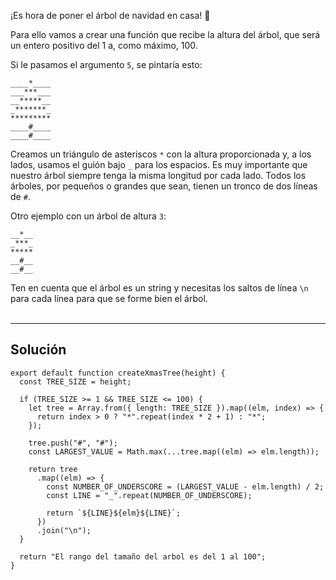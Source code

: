 ¡Es hora de poner el árbol de navidad en casa! 🎄

Para ello vamos a crear una función que recibe la altura del árbol, que será un entero positivo del 1 a, como máximo, 100.

Si le pasamos el argumento `5`, se pintaría esto:

    ____*____
    ___***___
    __*****__
    _*******_
    *********
    ____#____
    ____#____

Creamos un triángulo de asteriscos `*` con la altura proporcionada y, a los lados, usamos el guión bajo `_` para los espacios. Es muy importante que nuestro árbol siempre tenga la misma longitud por cada lado.
Todos los árboles, por pequeños o grandes que sean, tienen un tronco de dos líneas de `#`.

Otro ejemplo con un árbol de altura `3`:

    __*__
    _***_
    *****
    __#__
    __#__

Ten en cuenta que el árbol es un string y necesitas los saltos de línea `\n` para cada línea para que se forme bien el árbol.<br ><br >

---

## **Solución**

    export default function createXmasTree(height) {
      const TREE_SIZE = height;

      if (TREE_SIZE >= 1 && TREE_SIZE <= 100) {
        let tree = Array.from({ length: TREE_SIZE }).map((elm, index) => {
          return index > 0 ? "*".repeat(index * 2 + 1) : "*";
        });

        tree.push("#", "#");
        const LARGEST_VALUE = Math.max(...tree.map((elm) => elm.length));

        return tree
          .map((elm) => {
            const NUMBER_OF_UNDERSCORE = (LARGEST_VALUE - elm.length) / 2;
            const LINE = "_".repeat(NUMBER_OF_UNDERSCORE);

            return `${LINE}${elm}${LINE}`;
          })
          .join("\n");
      }

      return "El rango del tamaño del arbol es del 1 al 100";
    }